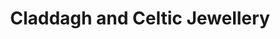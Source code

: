 ---
title: "Claddagh and Celtic Jewellery"
url: /galway/claddagh-and-celtic-jewellery/
shop: jewelry
---